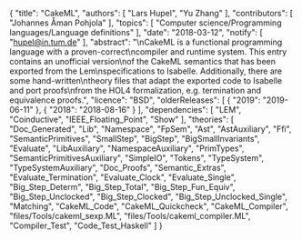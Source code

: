 {
    "title": "CakeML",
    "authors": [
        "Lars Hupel",
        "Yu Zhang"
    ],
    "contributors": [
        "Johannes Åman Pohjola"
    ],
    "topics": [
        "Computer science/Programming languages/Language definitions"
    ],
    "date": "2018-03-12",
    "notify": [
        "hupel@in.tum.de"
    ],
    "abstract": "\nCakeML is a functional programming language with a proven-correct\ncompiler and runtime system. This entry contains an unofficial version\nof the CakeML semantics that has been exported from the Lem\nspecifications to Isabelle. Additionally, there are some hand-written\ntheory files that adapt the exported code to Isabelle and port proofs\nfrom the HOL4 formalization, e.g. termination and equivalence proofs.",
    "licence": "BSD",
    "olderReleases": [
        {
            "2019": "2019-06-11"
        },
        {
            "2018": "2018-08-16"
        }
    ],
    "dependencies": [
        "LEM",
        "Coinductive",
        "IEEE_Floating_Point",
        "Show"
    ],
    "theories": [
        "Doc_Generated",
        "Lib",
        "Namespace",
        "FpSem",
        "Ast",
        "AstAuxiliary",
        "Ffi",
        "SemanticPrimitives",
        "SmallStep",
        "BigStep",
        "BigSmallInvariants",
        "Evaluate",
        "LibAuxiliary",
        "NamespaceAuxiliary",
        "PrimTypes",
        "SemanticPrimitivesAuxiliary",
        "SimpleIO",
        "Tokens",
        "TypeSystem",
        "TypeSystemAuxiliary",
        "Doc_Proofs",
        "Semantic_Extras",
        "Evaluate_Termination",
        "Evaluate_Clock",
        "Evaluate_Single",
        "Big_Step_Determ",
        "Big_Step_Total",
        "Big_Step_Fun_Equiv",
        "Big_Step_Unclocked",
        "Big_Step_Clocked",
        "Big_Step_Unclocked_Single",
        "Matching",
        "CakeML_Code",
        "CakeML_Quickcheck",
        "CakeML_Compiler",
        "files/Tools/cakeml_sexp.ML",
        "files/Tools/cakeml_compiler.ML",
        "Compiler_Test",
        "Code_Test_Haskell"
    ]
}